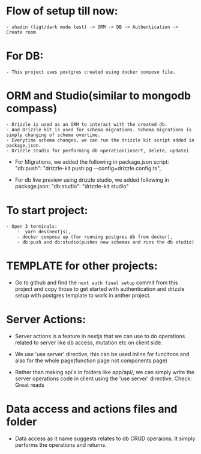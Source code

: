 # Flow of setup till now:

    - shadcn (ligt/dark mode test) -> ORM -> DB -> Authentication -> Create room

# For DB:

    - This project uses postgres created using docker compose file.

# ORM and Studio(similar to mongodb compass)

    - Drizzle is used as an ORM to interact with the created db.
    - And Drizzle kit is used for schema migrations. Schema migrations is simply changing of schema overtime.
    - Everytime schema changes, we can run the drizzle kit script added in package.json.
    - Drizzle studio for performing db operation(insert, delete, update)

- For Migrations, we added the following in package.json script:
  "db:push": "drizzle-kit push:pg --config=drizzle.config.ts",

- For db live preview using drizzle studio, we added following in package.json:
  "db:studio": "drizzle-kit studio"

# To start project:

    - Open 3 terminals:
        -  yarn dev(nextjs),
        - docker compose up (for running postgres db from docker),
        - db:push and db:studio(pushes new schemas and runs the db studio)

# TEMPLATE for other projects:

- Go to github and find the `next auth final setup` commit from this project and copy those to get started with authentication and drizzle setup with postgres template to work in anther project.

# Server Actions:

- Server actions is a feature in nextjs that we can use to do operations related to server like db access, mutation etc on client side.

- We use 'use server' directive, this can be used inline for funcitons and also for the whole page(function page not components page)

- Rather than making api's in folders like app/api/<name>, we can simply write the server operations code in client using the 'use server' directive.
  Check: Great reads

# Data access and actions files and folder

- Data access as it name suggests relates to db CRUD operaions. It simply performs the operations and returns.
